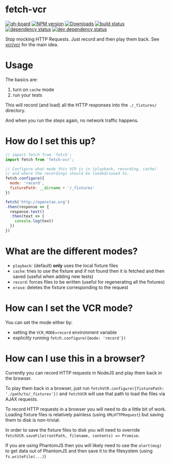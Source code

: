 # fetch-vcr

[![gh-board][kanban-image]][kanban-url]
[![NPM version][npm-image]][npm-url]
[![Downloads][downloads-image]][downloads-url]
[![build status][travis-image]][travis-url]
[![dependency status][dependency-image]][dependency-url]
[![dev dependency status][dev-dependency-image]][dev-dependency-url]

Stop mocking HTTP Requests. Just record and then play them back. See [vcr/vcr](https://github.com/vcr/vcr) for the main idea.

# Usage

The basics are:

1. turn on `cache` mode
2. run your tests

This will record (and load) all the HTTP responses into the `./_fixtures/` directory.

And when you run the steps again, no network traffic happens.

# How do I set this up?

```js
// import fetch from 'fetch';
import fetch from 'fetch-vcr';

// Configure what mode this VCR is in (playback, recording, cache)
// and where the recordings should be loaded/saved to.
fetch.configure({
  mode: 'record',
  fixturePath: __dirname + '/_fixtures'
})

fetch('http://openstax.org')
.then(response => {
  response.text()
  .then(text => {
    console.log(text)
  })
})
```


# What are the different modes?

- `playback`: (default) **only** uses the local fixture files
- `cache`: tries to use the fixture and if not found then it is fetched and then saved (useful when adding new tests)
- `record`: forces files to be written (useful for regenerating all the fixtures)
- `erase`: deletes the fixture corresponding to the request


# How can I set the VCR mode?

You can set the mode either by:

- setting the `VCR_MODE=record` environment variable
- explicitly running `fetch.configure({mode: 'record'})`


# How can I use this in a browser?

Currently you can record HTTP requests in NodeJS and play them back in the browser.

To play them back in a browser, just run `fetchVCR.configure({fixturePath: './path/to/_fixtures'})` and `fetchVCR` will use that path to load the files via AJAX requests.

To record HTTP requests in a browser you will need to do a little bit of work. Loading fixture files is relatively painless (using `XMLHTTPRequest`) but saving them to disk is non-trivial.

In order to save the fixture files to disk you will need to override `fetchVCR.saveFile(rootPath, filename, contents) => Promise`.

If you are using PhantomJS then you will likely need to use the `alert(msg)` to get data out of PhantomJS and then save it to the filesystem (using `fs.writeFile(...)`)


[kanban-image]: https://img.shields.io/github/issues/philschatz/fetch-vcr.svg?label=kanban%20board%20%28gh-board%29
[kanban-url]: http://philschatz.com/gh-board/#/r/philschatz:fetch-vcr
[npm-image]: https://img.shields.io/npm/v/fetch-vcr.svg
[npm-url]: https://npmjs.org/package/fetch-vcr
[downloads-image]: http://img.shields.io/npm/dm/fetch-vcr.svg
[downloads-url]: https://npmjs.org/package/fetch-vcr
[travis-image]: https://img.shields.io/travis/philschatz/fetch-vcr.svg
[travis-url]: https://travis-ci.org/philschatz/fetch-vcr
[dependency-image]: https://img.shields.io/david/philschatz/fetch-vcr.svg
[dependency-url]: https://david-dm.org/philschatz/fetch-vcr
[dev-dependency-image]: https://img.shields.io/david/dev/philschatz/fetch-vcr.svg
[dev-dependency-url]: https://david-dm.org/philschatz/fetch-vcr#info=devDependencies
[coverage-image]: https://img.shields.io/codecov/c/github/philschatz/fetch-vcr.svg
[coverage-url]: https://codecov.io/gh/philschatz/fetch-vcr
